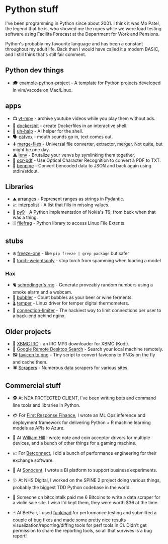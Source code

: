 # Python stuff

I've been programming in Python since about 2001. I think it was Mo Patel, the
legend that he is, who showed me the ropes while we were load testing software
using Facilita Forecast at the Department for Work and Pensions.

Python's probably my favourite language and has been a constant throughout my
adult life. Back then I would have called it a modern BASIC, and I still think
that's still fair comment.

## Python dev things

* 🎓 [example-python-project](https://github.com/bitplane/example-python-project) -
  A template for Python projects developed in vim/vscode on Mac/Linux.

## apps

* 📺 [yt-mpv](yt-mpv) -
  archive youtube videos while you play them without ads.
* 🐳 [dockershit](dockershit) -
  create Dockerfiles in an interactive shell.
* 🛟 [uh-halp](uh-halp) -
  AI helper for the shell.
* 🗣️ [catvox](catvox) -
  mouth sounds go in, text comes out.
* ➕ [merge-files](merge-files) -
  Universal file converter, extractor, merger. Not quite, but might be one day.
* ⚠️  [ienv](ienv) -
  Brutalize your venvs by symlinking them together.
* 📑 [ocr-pdf](https://github.com/bitplane/ocr-pdf) -
  Use Optical Character Recognition to convert a PDF to TXT.
* 🪈 [benpipe](https://github.com/bitplane/benpipe) -
  Convert bencoded data to JSON and back again using stdin/stdout.

## Libraries

* ⛰️ [arranges](arranges) -
  Represent ranges as strings in Pydantic.
* 📈 [interpolist](interpolist) -
  A list that fills in missing values.
* 📱 [py9](https://github.com/bitplane/py9) -
  A Python implementation of Nokia's T9, from back when that was a thing.
* 🗄️ [filefrag](https://github.com/bitplane/pyfilefrag) -
  Python library to access Linux File Extents

## stubs

* ❄️  [freeze-one](https://github.com/bitplane/freeze_one) -
  like `pip freeze | grep package` but safer
* 🔦 [torch-weightsonly](https://github.com/bitplane/torch_weightsonly) -
  stop torch from spamming when loading a model

### Hax

* 🐈 [schrodinger's rng](https://github.com/bitplane/schrodingers-rng) -
  Generate proveably random numbers using a smoke alarm and a webcam.
* 🍾 [bubbler](/log/2012/02/airlock-mic-project) -
  Count bubbles as your beer or wine ferments.
* 🌡️ [temper](https://github.com/bitplane/temper) -
  Linux driver for temper digital thermometers.
* 🐌 [connection-limiter](https://github.com/bitplane/connection-limiter) -
  The hackiest way to limit connections per user to a back-end behind nginx.

## Older projects

* 🎹 [XBMC IRC](xbmc) -
  an IRC MP3 downloader for XBMC (Kodi).
* 🔎 [Google Remote Desktop Search](rgds) -
  Search your local machine remotely.
* 🖼️ [favicon to png](https://github.com/bitplane/favicon-to-png) -
  Tiny script to convert favicons to PNGs on the fly and cache them.
* 🕷️ [Scrapers](scrapers) -
  Numerous data scrapers for various sites.

## Commercial stuff

* 🕵️ At NDA PROTECTED CLIENT, I've been writing bots and command line tools and
  libraries in Python.

* 💳 For [First Response Finance](https://www.firstresponsefinance.co.uk/), I
  wrote an ML Ops inference and deployment framework for delivering Python + R
  machine learning models as APIs to Azure.

* 🎰 At [William Hill](https://www.williamhill.com/) I wrote note and coin
  acceptor drivers for multiple devices, and a bunch of other things for a
  gaming machine.

* 📈 For [Betconnect](https://www.betconnect.com/), I did a bunch of performance
  engineering for their exchange software.

* 🦻 At [Sonocent](https://glean.co/), I wrote a BI platform to support business
  experiments.

* 🩺 At NHS Digital, I worked on the SPINE 2 project doing various things, probably
  the biggest TDD Python codebase in the world.

* 🎻 Someone on bitcointalk paid me 6 Bitcoins to write a data scraper for a
  violin sale site. I wish I'd kept them, they were worth $36 at the time.

* 🃏 At BetFair, I used [funkload](https://github.com/nuxeo/funkload) for
  performance testing and submitted a couple of bug fixes and made some pretty
  nice results visualization/reporting/diffing tools for perf tools in CI.
  Didn't get permission to share the reporting tools, so all that survives is
  a bug report!
